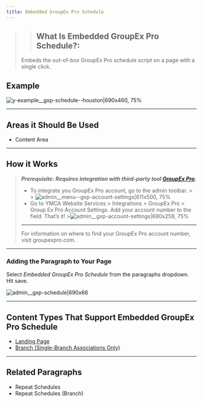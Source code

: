 ```yaml
---
title: Embedded GroupEx Pro Schedule
---
```


> >## **What Is Embedded GroupEx Pro Schedule?**:
>Embeds the out-of-box GroupEx Pro schedule script on a page with a single click.

## Example

![y-example__gxp-schedule--houston|690x460, 75%](upload://xq6xKMMgNtMA9dYwDBtnTo9e1AK.png)

---

## Areas it Should Be Used

* Content Area

---

## How it Works
> ***Prerequisite: Requires integration with third-party tool [GroupEx Pro](http://groupexpro.com).***
> * To integrate you GroupEx Pro account, go to the admin toolbar.
    >
    >   ![admin__menu--gxp-account-settings|611x500, 75%](upload://rB0AOyzPIPVqX3ivE8BAKhsD2IQ.png)
> * Go to YMCA Website Services > Integrations > GroupEx Pro > Group Ex Pro Account Settings. Add your account number to the field. That’s it!
    >![admin__gxp-account-settings|690x259, 75%](upload://uNJgKy1DAu5mYhqnijpzbSB8eAB.png)
>
> ---
> For information on where to find your GroupEx Pro account number, visit groupexpro.com.

---
### Adding the Paragraph to Your Page

Select *Embedded GroupEx Pro Schedule* from the paragraphs dropdown. Hit save.

![admin__gxp-schedule|690x66](upload://yXLJywn1bBOASWzR8M7jigSOIVB.png)

---

## Content Types That Support Embedded GroupEx Pro Schedule

* [Landing Page](../content-types/landing-page.md)
* [Branch (Single-Branch Associations Only)](../content-types/branch.md)
---

## Related Paragraphs

* Repeat Schedules
* Repeat Schedules (Branch)